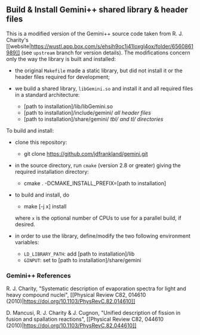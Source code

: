 ## Build & Install Gemini++ shared library & header files

This is a modified version of the Gemini++ source code taken from R. J. Charity's
[[website|https://wustl.app.box.com/s/ehsih9oc1j41loxgl4ox/folder/6560861989]] (see `upstream` branch for version details).
The modifications concern only the way the library is built and installed:

  * the original `Makefile` made a static library, but did not install it or the header files required for development;
  * we build a shared library, `libGemini.so` and install it and all required files in a standard architecture:
  
      - [path to installation]/lib/libGemini.so
      - [path to installation]/include/gemini/   *all header files*
      - [path to installation]/share/gemini/    *tbl/ and tl/ directories*
  
To build and install:

  * clone this repository: 
  
      - git clone https://github.com/jdfrankland/gemini.git
      
  * in the source directory, run `cmake` (version 2.8 or greater) giving the required installation directory:
  
      - cmake . -DCMAKE_INSTALL_PREFIX=[path to installation]
      
  * to build and install, do
  
      - make [-j x] install
      
    where `x` is the optional number of CPUs to use for a parallel build, if desired.
  
  * in order to use the library, define/modify the two following environment variables:
  
      - `LD_LIBRARY_PATH`: add [path to installation]/lib
      - `GINPUT`: set to [path to installation]/share/gemini
      
      
### Gemini++ References
R. J. Charity, "Systematic description of evaporation spectra for light and heavy compound nuclei", [[Physical Review C82, 014610 (2010)|https://doi.org/10.1103/PhysRevC.82.014610]]

D. Mancusi, R. J. Charity & J. Cugnon, "Unified description of fission in fusion and spallation reactions", [[Physical Review C82, 044610 (2010)|https://doi.org/10.1103/PhysRevC.82.044610]]
